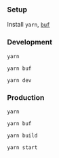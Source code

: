 ### Setup

Install `yarn`, [`buf`](https://docs.buf.build/installation)

### Development

`yarn`

`yarn buf`

`yarn dev`

### Production

`yarn`

`yarn buf`

`yarn build`

`yarn start`
